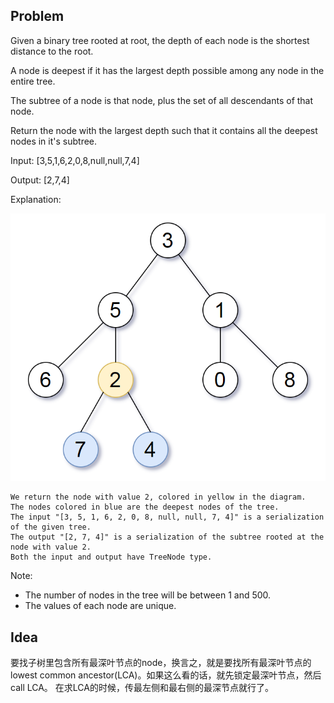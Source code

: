 ## Problem
Given a binary tree rooted at root, the depth of each node is the shortest distance to the root.

A node is deepest if it has the largest depth possible among any node in the entire tree.

The subtree of a node is that node, plus the set of all descendants of that node.

Return the node with the largest depth such that it contains all the deepest nodes in it's subtree.

Input: [3,5,1,6,2,0,8,null,null,7,4]

Output: [2,7,4]

Explanation:

![image](https://github.com/JiaqiHe/Leetcode/blob/master/866-Smallest%20Subtree%20with%20all%20the%20Deepest%20Nodes/sketch1.png)
```
We return the node with value 2, colored in yellow in the diagram.
The nodes colored in blue are the deepest nodes of the tree.
The input "[3, 5, 1, 6, 2, 0, 8, null, null, 7, 4]" is a serialization of the given tree.
The output "[2, 7, 4]" is a serialization of the subtree rooted at the node with value 2.
Both the input and output have TreeNode type.
``` 

Note:

* The number of nodes in the tree will be between 1 and 500.
* The values of each node are unique.

## Idea
要找子树里包含所有最深叶节点的node，换言之，就是要找所有最深叶节点的lowest common ancestor(LCA)。如果这么看的话，就先锁定最深叶节点，然后call LCA。
在求LCA的时候，传最左侧和最右侧的最深节点就行了。
